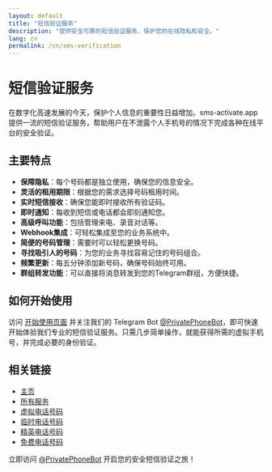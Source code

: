```yaml
---
layout: default
title: "短信验证服务"
description: "提供安全可靠的短信验证服务，保护您的在线隐私和安全。"
lang: cn
permalink: /cn/sms-verification
---
```


# 短信验证服务

在数字化高速发展的今天，保护个人信息的重要性日益增加。sms-activate.app 提供一流的短信验证服务，帮助用户在不泄露个人手机号的情况下完成各种在线平台的安全验证。

## 主要特点

- **保障隐私**：每个号码都是独立使用，确保您的信息安全。
- **灵活的租用期限**：根据您的需求选择号码租用时间。
- **实时短信接收**：确保您能即时接收所有验证码。
- **即时通知**：每收到短信或电话都会即刻通知您。
- **高级呼叫功能**：包括管理来电、录音对话等。
- **Webhook集成**：可轻松集成至您的业务系统中。
- **简便的号码管理**：需要时可以轻松更换号码。
- **寻找吸引人的号码**：为您的业务寻找容易记住的号码组合。
- **频繁更新**：每五分钟添加新号码，确保号码始终可用。
- **群组转发功能**：可以直接将消息转发到您的Telegram群组，方便快捷。

## 如何开始使用

访问 [开始使用页面](/cn/get-started) 并关注我们的 Telegram Bot [@PrivatePhoneBot](https://t.me/PrivatePhoneBot)，即可快速开始体验我们专业的短信验证服务。只需几步简单操作，就能获得所需的虚拟手机号，并完成必要的身份验证。

## 相关链接

- [主页](/cn/)
- [所有服务](/cn/services)
- [虚拟电话号码](/cn/virtual-phone-numbers)
- [临时电话号码](/cn/temporary-phone-numbers)
- [精英电话号码](/cn/elite-phone-numbers)
- [免费电话号码](/cn/free-phone-numbers)
  
立即访问 [@PrivatePhoneBot](https://t.me/PrivatePhoneBot) 开启您的安全短信验证之旅！